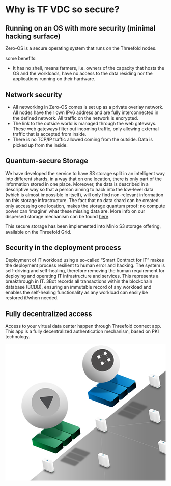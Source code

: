 # Why is TF VDC so secure?

## Running on an OS with more security (minimal hacking surface)

Zero-OS is a secure operating system that runs on the Threefold nodes.

some benefits:

- It has no shell, means farmers, i.e. owners of the capacity that hosts the OS and the workloads, have no access to the data residing nor the applications running on their hardware.

## Network security

- All networking in Zero-OS comes is set up as a private overlay network. All nodes have their own IPv6 address and are fully interconnected in the defined network. All traffic on the network is encrypted.
- The link to the outside world is managed through the web gateways. These web gateways filter out incoming traffic, only allowing external traffic that is accepted from inside.
- There is no TCP/IP traffic allowed coming from the outside. Data is picked up from the inside.

## Quantum-secure Storage

We have developed the service to have S3 storage split in an intelligent way into different shards, in a way that on one location, there is only part of the information stored in one place. Moreover, the data is described in a descriptive way so that a person aiming to hack into the low-level data (which is almost impossible in itself), will only find non-relevant information on this storage infrastructure.
The fact that no data shard can be created only accessing one location, makes the storage quantum proof: no compute power can ‘imagine’ what these missing data are.
More info on our dispersed storage mechanism can be found [here](https://manual.threefold.io/#/architecture_storage?id=dispersed-storage-architecture-design-philosophy).

This secure storage has been implemented into Minio S3 storage offering, available on the Threefold Grid.

## Security in the deployment process

Deployment of IT workload using a so-called “Smart Contract for IT” makes the deployment process resilient to human error and hacking. The system is self-driving and self-healing, therefore removing the human requirement for deploying and operating IT infrastructure and services. This represents a breakthrough in IT. 3Bot records all transactions within the blockchain database (BCDB), ensuring an immutable record of any workload and enables the self-healing functionality as any workload can easily be restored if/when needed.

## Fully decentralized access

Access to your virtual data center happen through Threefold connect app. This app is a fully decentralized authentication mechanism, based on PKI technology.

![](img/vdc_secure.png)
